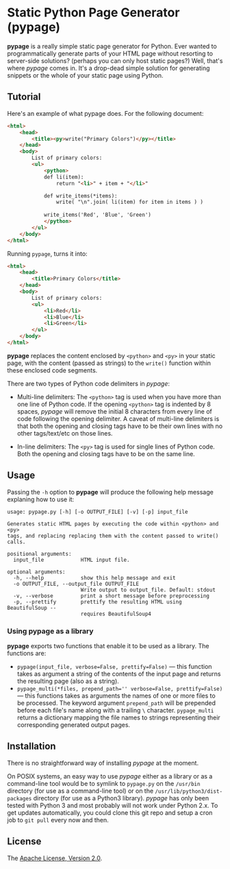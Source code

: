 Static Python Page Generator (pypage)
=====================================
**pypage** is a really simple static page generator for Python. Ever wanted to programmatically generate parts of your HTML page without resorting to server-side solutions? (perhaps you can only host static pages?) Well, that's where *pypage* comes in. It's a drop-dead simple solution for generating snippets or the whole of your static page using Python.

Tutorial
--------
Here's an example of what pypage does. For the following document:

```html
<html>
    <head>
        <title><py>write("Primary Colors")</py></title>
    </head>
    <body>
        List of primary colors:
        <ul>        
            <python>
            def li(item):
                return "<li>" + item + "</li>"

            def write_items(*items):
                write( "\n".join( li(item) for item in items ) )
            
            write_items('Red', 'Blue', 'Green')
            </python>
        </ul>
    </body>
</html>
```

Running `pypage`, turns it into:

```html
<html>
    <head>
        <title>Primary Colors</title>
    </head>
    <body>
        List of primary colors:
        <ul>        
            <li>Red</li>
            <li>Blue</li>
            <li>Green</li>
        </ul>
    </body>
</html>
```
**pypage** replaces the content enclosed by `<python>` and `<py>` in your static page, with the content (passed as strings) to the `write()` function within these enclosed code segments.

There are two types of Python code delimiters in *pypage*:

* Multi-line delimiters: The `<python>` tag is used when you have more than one line of Python code. If the opening `<python>` tag is indented by 8 spaces, *pypage* will remove the initial 8 characters from every line of code following the opening delimiter. A caveat of multi-line delimiters is that both the opening and closing tags have to be their own lines with no other tags/text/etc on those lines.

* In-line delimiters: The `<py>` tag is used for single lines of Python code. Both the opening and closing tags have to be on the same line.

Usage
-----
Passing the `-h` option to **pypage** will produce the following help message explaning how to use it:

    usage: pypage.py [-h] [-o OUTPUT_FILE] [-v] [-p] input_file

    Generates static HTML pages by executing the code within <python> and <py>
    tags, and replacing replacing them with the content passed to write() calls.

    positional arguments:
      input_file            HTML input file.

    optional arguments:
      -h, --help            show this help message and exit
      -o OUTPUT_FILE, --output_file OUTPUT_FILE
                            Write output to output_file. Default: stdout
      -v, --verbose         print a short message before preprocessing
      -p, --prettify        prettify the resulting HTML using BeautifulSoup --
                            requires BeautifulSoup4

### Using pypage as a library
**pypage** exports two functions that enable it to be used as a library. The functions are:
 * `pypage(input_file, verbose=False, prettify=False)` — this function takes as argument a string of the contents 
    of the input page and returns the resulting page (also as a string).
 * `pypage_multi(*files, prepend_path='' verbose=False, prettify=False)` — this functions takes as arguments the names of one 
    or more files to be processed. The keyword argument `prepend_path` will be prepended before each file's name along with a 
    trailing `\` character. `pypage_multi` returns a dictionary mapping the file names to strings representing their 
    corresponding generated output pages.

Installation
------------
There is no straightforward way of installing *pypage* at the moment.

On POSIX systems, an easy way to use *pypage* either as a library or as a command-line tool would be to symlink to `pypage.py` on 
the `/usr/bin` directory (for use as a command-line tool) or on the `/usr/lib/python3/dist-packages` directory (for use as a 
Python3 library). *pypage* has only been tested with Python 3 and most probably will not work under Python 2.x. 
To get updates automatically, you could clone this git repo and setup a cron job to `git pull` every now and then.

License
-------
The [Apache License, Version 2.0](http://www.apache.org/licenses/LICENSE-2.0.html).
